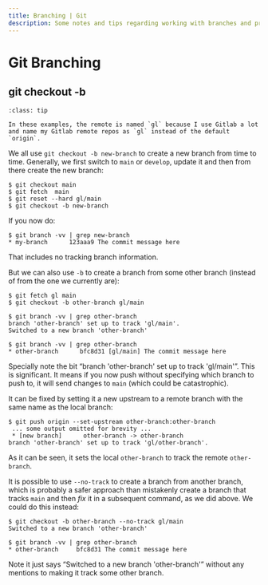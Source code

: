```yaml
---
title: Branching | Git
description: Some notes and tips regarding working with branches and practical examples and commands.
---
```


# Git Branching

## git checkout -b

```{admonition} "Remote Name"
:class: tip

In these examples, the remote is named `gl` because I use Gitlab a lot and name my Gitlab remote repos as `gl` instead of the default `origin`.
```

We all use `git checkout -b new-branch` to create a new branch from time to time.
Generally, we first switch to `main` or `develop`, update it and then from there create the new branch:

```shell-session
$ git checkout main
$ git fetch  main
$ git reset --hard gl/main
$ git checkout -b new-branch
```

If you now do:

```shell-session
$ git branch -vv | grep new-branch
* my-branch      123aaa9 The commit message here
```

That includes no tracking branch information.

But we can also use `-b` to create a branch from some other branch (instead of from the one we currently are):

```shell-session
$ git fetch gl main
$ git checkout -b other-branch gl/main

$ git branch -vv | grep other-branch
branch 'other-branch' set up to track 'gl/main'.
Switched to a new branch 'other-branch'

$ git branch -vv | grep other-branch
* other-branch      bfc8d31 [gl/main] The commit message here
```

Specially note the bit “branch 'other-branch' set up to track 'gl/main'”.
This is significant.
It means if you now push without specifying which branch to push to, it will send changes to `main` (which could be catastrophic).

It can be fixed by setting it a new upstream to a remote branch with the same name as the local branch:

```shell-session
$ git push origin --set-upstream other-branch:other-branch
 ... some output omitted for brevity ...
 * [new branch]      other-branch -> other-branch
branch 'other-branch' set up to track 'gl/other-branch'.
```

As it can be seen, it sets the local `other-branch` to track the remote `other-branch`.

It is possible to use `--no-track` to create a branch from another branch, which is probably a safer approach than mistakenly create a branch that tracks `main` and then *fix* it in a subsequent command, as we did above.
We could do this instead:

```shell-session
$ git checkout -b other-branch --no-track gl/main
Switched to a new branch 'other-branch'

$ git branch -vv | grep other-branch
* other-branch     bfc8d31 The commit message here
```

Note it just says “Switched to a new branch 'other-branch'” without any mentions to making it track some other branch.
